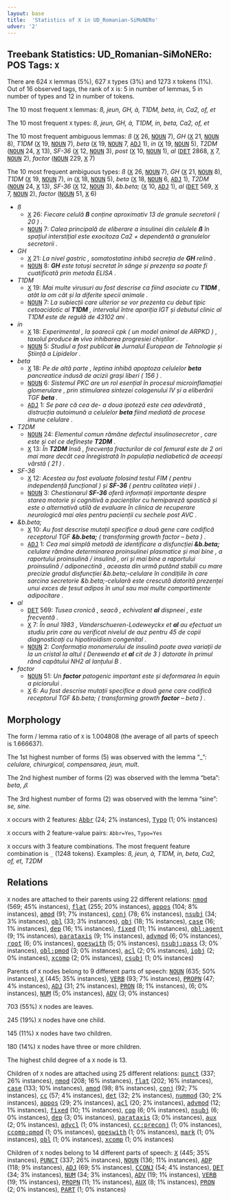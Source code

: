 ```yaml
---
layout: base
title:  'Statistics of X in UD_Romanian-SiMoNERo'
udver: '2'
---
```


## Treebank Statistics: UD_Romanian-SiMoNERo: POS Tags: `X`

There are 624 `X` lemmas (5%), 627 `X` types (3%) and 1273 `X` tokens (1%).
Out of 16 observed tags, the rank of `X` is: 5 in number of lemmas, 5 in number of types and 12 in number of tokens.

The 10 most frequent `X` lemmas: <em>ß, jeun, GH, à, T1DM, beta, in, Ca2, of, et</em>

The 10 most frequent `X` types:  <em>ß, jeun, GH, à, T1DM, in, beta, Ca2, of, et</em>

The 10 most frequent ambiguous lemmas: <em>ß</em> (<tt><a href="ro_simonero-pos-X.html">X</a></tt> 26, <tt><a href="ro_simonero-pos-NOUN.html">NOUN</a></tt> 7), <em>GH</em> (<tt><a href="ro_simonero-pos-X.html">X</a></tt> 21, <tt><a href="ro_simonero-pos-NOUN.html">NOUN</a></tt> 8), <em>T1DM</em> (<tt><a href="ro_simonero-pos-X.html">X</a></tt> 19, <tt><a href="ro_simonero-pos-NOUN.html">NOUN</a></tt> 7), <em>beta</em> (<tt><a href="ro_simonero-pos-X.html">X</a></tt> 19, <tt><a href="ro_simonero-pos-NOUN.html">NOUN</a></tt> 7, <tt><a href="ro_simonero-pos-ADJ.html">ADJ</a></tt> 1), <em>in</em> (<tt><a href="ro_simonero-pos-X.html">X</a></tt> 19, <tt><a href="ro_simonero-pos-NOUN.html">NOUN</a></tt> 5), <em>T2DM</em> (<tt><a href="ro_simonero-pos-NOUN.html">NOUN</a></tt> 24, <tt><a href="ro_simonero-pos-X.html">X</a></tt> 13), <em>SF-36</em> (<tt><a href="ro_simonero-pos-X.html">X</a></tt> 12, <tt><a href="ro_simonero-pos-NOUN.html">NOUN</a></tt> 3), <em>post</em> (<tt><a href="ro_simonero-pos-X.html">X</a></tt> 10, <tt><a href="ro_simonero-pos-NOUN.html">NOUN</a></tt> 1), <em>al</em> (<tt><a href="ro_simonero-pos-DET.html">DET</a></tt> 2868, <tt><a href="ro_simonero-pos-X.html">X</a></tt> 7, <tt><a href="ro_simonero-pos-NOUN.html">NOUN</a></tt> 2), <em>factor</em> (<tt><a href="ro_simonero-pos-NOUN.html">NOUN</a></tt> 229, <tt><a href="ro_simonero-pos-X.html">X</a></tt> 7)

The 10 most frequent ambiguous types:  <em>ß</em> (<tt><a href="ro_simonero-pos-X.html">X</a></tt> 26, <tt><a href="ro_simonero-pos-NOUN.html">NOUN</a></tt> 7), <em>GH</em> (<tt><a href="ro_simonero-pos-X.html">X</a></tt> 21, <tt><a href="ro_simonero-pos-NOUN.html">NOUN</a></tt> 8), <em>T1DM</em> (<tt><a href="ro_simonero-pos-X.html">X</a></tt> 19, <tt><a href="ro_simonero-pos-NOUN.html">NOUN</a></tt> 7), <em>in</em> (<tt><a href="ro_simonero-pos-X.html">X</a></tt> 18, <tt><a href="ro_simonero-pos-NOUN.html">NOUN</a></tt> 5), <em>beta</em> (<tt><a href="ro_simonero-pos-X.html">X</a></tt> 18, <tt><a href="ro_simonero-pos-NOUN.html">NOUN</a></tt> 6, <tt><a href="ro_simonero-pos-ADJ.html">ADJ</a></tt> 1), <em>T2DM</em> (<tt><a href="ro_simonero-pos-NOUN.html">NOUN</a></tt> 24, <tt><a href="ro_simonero-pos-X.html">X</a></tt> 13), <em>SF-36</em> (<tt><a href="ro_simonero-pos-X.html">X</a></tt> 12, <tt><a href="ro_simonero-pos-NOUN.html">NOUN</a></tt> 3), <em>&b.beta;</em> (<tt><a href="ro_simonero-pos-X.html">X</a></tt> 10, <tt><a href="ro_simonero-pos-ADJ.html">ADJ</a></tt> 1), <em>al</em> (<tt><a href="ro_simonero-pos-DET.html">DET</a></tt> 569, <tt><a href="ro_simonero-pos-X.html">X</a></tt> 7, <tt><a href="ro_simonero-pos-NOUN.html">NOUN</a></tt> 2), <em>factor</em> (<tt><a href="ro_simonero-pos-NOUN.html">NOUN</a></tt> 51, <tt><a href="ro_simonero-pos-X.html">X</a></tt> 6)


* <em>ß</em>
  * <tt><a href="ro_simonero-pos-X.html">X</a></tt> 26: <em>Fiecare celulă <b>ß</b> conține aproximativ 13 de granule secretorii ( 20 ) .</em>
  * <tt><a href="ro_simonero-pos-NOUN.html">NOUN</a></tt> 7: <em>Calea principală de eliberare a insulinei din celulele <b>ß</b> în spațiul interstițial este exocitoza Ca2 + dependentă a granulelor secretorii .</em>
* <em>GH</em>
  * <tt><a href="ro_simonero-pos-X.html">X</a></tt> 21: <em>La nivel gastric , somatostatina inhibă secreția de <b>GH</b> relină .</em>
  * <tt><a href="ro_simonero-pos-NOUN.html">NOUN</a></tt> 8: <em><b>GH</b> este totuși secretat în sânge și prezența sa poate fi cuatificată prin metoda ELISA .</em>
* <em>T1DM</em>
  * <tt><a href="ro_simonero-pos-X.html">X</a></tt> 19: <em>Mai multe virusuri au fost descrise ca fiind asociate cu <b>T1DM</b> , atât la om cât și la diferite specii animale .</em>
  * <tt><a href="ro_simonero-pos-NOUN.html">NOUN</a></tt> 7: <em>La subiecții care ulterior se vor prezenta cu debut tipic cetoacidotic al <b>T1DM</b> , intervalul între apariția IGT și debutul clinic al T1DM este de regulă de 43102 ani .</em>
* <em>in</em>
  * <tt><a href="ro_simonero-pos-X.html">X</a></tt> 18: <em>Experimental , la șoarecii cpk ( un model animal de ARPKD ) , taxolul produce <b>in</b> vivo inhibarea progresiei chiștilor .</em>
  * <tt><a href="ro_simonero-pos-NOUN.html">NOUN</a></tt> 5: <em>Studiul a fost publicat <b>in</b> Jurnalul European de Tehnologie și Știință a Lipidelor .</em>
* <em>beta</em>
  * <tt><a href="ro_simonero-pos-X.html">X</a></tt> 18: <em>Pe de altă parte , leptina inhibă apoptoza celulelor <b>beta</b> pancreatice indusă de acizii grași liberi ( 156 ) .</em>
  * <tt><a href="ro_simonero-pos-NOUN.html">NOUN</a></tt> 6: <em>Sistemul PKC are un rol esențial în procesul microinflamației glomerulare , prin stimularea sintezei colagenului IV și a eliberării TGF <b>beta</b> .</em>
  * <tt><a href="ro_simonero-pos-ADJ.html">ADJ</a></tt> 1: <em>Se pare că cea de- a doua ipoteză este cea adevărată , distrucția autoimună a celulelor <b>beta</b> fiind mediată de procese imune celulare .</em>
* <em>T2DM</em>
  * <tt><a href="ro_simonero-pos-NOUN.html">NOUN</a></tt> 24: <em>Elementul comun rămâne defectul insulinosecretor , care este și cel ce definește <b>T2DM</b> .</em>
  * <tt><a href="ro_simonero-pos-X.html">X</a></tt> 13: <em>În <b>T2DM</b> însă , frecvența fracturilor de col femural este de 2 ori mai mare decât cea înregistrată în populația nediabetică de aceeași vârstă ( 21 ) .</em>
* <em>SF-36</em>
  * <tt><a href="ro_simonero-pos-X.html">X</a></tt> 12: <em>Acestea au fost evaluate folosind testul FIM ( pentru independență funcțional ) și <b>SF-36</b> ( pentru calitatea vieții ) .</em>
  * <tt><a href="ro_simonero-pos-NOUN.html">NOUN</a></tt> 3: <em>Chestionarul <b>SF-36</b> oferă informații importante despre starea motorie și cognitivă a pacienților cu hemipareză spastică și este o alternativă utilă de evaluare în clinica de recuperare neurologică mai ales pentru pacienții cu sechele post AVC .</em>
* <em>&b.beta;</em>
  * <tt><a href="ro_simonero-pos-X.html">X</a></tt> 10: <em>Au fost descrise mutații specifice a două gene care codifică receptorul TGF <b>&b.beta;</b> ( transforming growth factor – beta ) .</em>
  * <tt><a href="ro_simonero-pos-ADJ.html">ADJ</a></tt> 1: <em>Cea mai simplă metodă de identificare a disfuncției <b>&b.beta;</b> celulare rămâne determinarea proinsulinei plasmatice și mai bine , a raportului proinsulină / insulină , ori și mai bine a raportului proinsulină / adiponectină , aceasta din urmă putând stabili cu mare precizie gradul disfuncției &b.beta;-celulare în condițiile în care sarcina secretorie &b.beta;-celulară este crescută datorită prezenței unui exces de țesut adipos în unul sau mai multe compartimente adipocitare .</em>
* <em>al</em>
  * <tt><a href="ro_simonero-pos-DET.html">DET</a></tt> 569: <em>Tusea cronică , seacă , echivalent <b>al</b> dispneei , este frecventă .</em>
  * <tt><a href="ro_simonero-pos-X.html">X</a></tt> 7: <em>În anul 1983 , Vanderschueren-Lodeweyckx et <b>al</b> au efectuat un studiu prin care au verificat nivelul de auz pentru 45 de copii diagnosticați cu hipotiroidism congenital .</em>
  * <tt><a href="ro_simonero-pos-NOUN.html">NOUN</a></tt> 2: <em>Conformația monomerului de insulină poate avea variații de la un cristal la altul ( Derewenda et <b>al</b> cit de 3 ) datorate în primul rând capătului NH2 al lanțului B .</em>
* <em>factor</em>
  * <tt><a href="ro_simonero-pos-NOUN.html">NOUN</a></tt> 51: <em>Un <b>factor</b> patogenic important este și deformarea în equin a piciorului .</em>
  * <tt><a href="ro_simonero-pos-X.html">X</a></tt> 6: <em>Au fost descrise mutații specifice a două gene care codifică receptorul TGF &b.beta; ( transforming growth <b>factor</b> – beta ) .</em>

## Morphology

The form / lemma ratio of `X` is 1.004808 (the average of all parts of speech is 1.666637).

The 1st highest number of forms (5) was observed with the lemma “_”: <em>celulare, chirurgical, compensarea, jeun, mult</em>.

The 2nd highest number of forms (2) was observed with the lemma “beta”: <em>beta, 𝛽</em>.

The 3rd highest number of forms (2) was observed with the lemma “sine”: <em>se, sine</em>.

`X` occurs with 2 features: <tt><a href="ro_simonero-feat-Abbr.html">Abbr</a></tt> (24; 2% instances), <tt><a href="ro_simonero-feat-Typo.html">Typo</a></tt> (1; 0% instances)

`X` occurs with 2 feature-value pairs: `Abbr=Yes`, `Typo=Yes`

`X` occurs with 3 feature combinations.
The most frequent feature combination is `_` (1248 tokens).
Examples: <em>ß, jeun, à, T1DM, in, beta, Ca2, of, et, T2DM</em>


## Relations

`X` nodes are attached to their parents using 22 different relations: <tt><a href="ro_simonero-dep-nmod.html">nmod</a></tt> (569; 45% instances), <tt><a href="ro_simonero-dep-flat.html">flat</a></tt> (255; 20% instances), <tt><a href="ro_simonero-dep-appos.html">appos</a></tt> (104; 8% instances), <tt><a href="ro_simonero-dep-amod.html">amod</a></tt> (91; 7% instances), <tt><a href="ro_simonero-dep-conj.html">conj</a></tt> (78; 6% instances), <tt><a href="ro_simonero-dep-nsubj.html">nsubj</a></tt> (34; 3% instances), <tt><a href="ro_simonero-dep-obl.html">obl</a></tt> (33; 3% instances), <tt><a href="ro_simonero-dep-obj.html">obj</a></tt> (18; 1% instances), <tt><a href="ro_simonero-dep-case.html">case</a></tt> (16; 1% instances), <tt><a href="ro_simonero-dep-dep.html">dep</a></tt> (16; 1% instances), <tt><a href="ro_simonero-dep-fixed.html">fixed</a></tt> (11; 1% instances), <tt><a href="ro_simonero-dep-obl-agent.html">obl:agent</a></tt> (9; 1% instances), <tt><a href="ro_simonero-dep-parataxis.html">parataxis</a></tt> (9; 1% instances), <tt><a href="ro_simonero-dep-advmod.html">advmod</a></tt> (6; 0% instances), <tt><a href="ro_simonero-dep-root.html">root</a></tt> (6; 0% instances), <tt><a href="ro_simonero-dep-goeswith.html">goeswith</a></tt> (5; 0% instances), <tt><a href="ro_simonero-dep-nsubj-pass.html">nsubj:pass</a></tt> (3; 0% instances), <tt><a href="ro_simonero-dep-obl-pmod.html">obl:pmod</a></tt> (3; 0% instances), <tt><a href="ro_simonero-dep-acl.html">acl</a></tt> (2; 0% instances), <tt><a href="ro_simonero-dep-iobj.html">iobj</a></tt> (2; 0% instances), <tt><a href="ro_simonero-dep-xcomp.html">xcomp</a></tt> (2; 0% instances), <tt><a href="ro_simonero-dep-csubj.html">csubj</a></tt> (1; 0% instances)

Parents of `X` nodes belong to 9 different parts of speech: <tt><a href="ro_simonero-pos-NOUN.html">NOUN</a></tt> (635; 50% instances), <tt><a href="ro_simonero-pos-X.html">X</a></tt> (445; 35% instances), <tt><a href="ro_simonero-pos-VERB.html">VERB</a></tt> (93; 7% instances), <tt><a href="ro_simonero-pos-PROPN.html">PROPN</a></tt> (47; 4% instances), <tt><a href="ro_simonero-pos-ADJ.html">ADJ</a></tt> (31; 2% instances), <tt><a href="ro_simonero-pos-PRON.html">PRON</a></tt> (8; 1% instances),  (6; 0% instances), <tt><a href="ro_simonero-pos-NUM.html">NUM</a></tt> (5; 0% instances), <tt><a href="ro_simonero-pos-ADV.html">ADV</a></tt> (3; 0% instances)

703 (55%) `X` nodes are leaves.

245 (19%) `X` nodes have one child.

145 (11%) `X` nodes have two children.

180 (14%) `X` nodes have three or more children.

The highest child degree of a `X` node is 13.

Children of `X` nodes are attached using 25 different relations: <tt><a href="ro_simonero-dep-punct.html">punct</a></tt> (337; 26% instances), <tt><a href="ro_simonero-dep-nmod.html">nmod</a></tt> (208; 16% instances), <tt><a href="ro_simonero-dep-flat.html">flat</a></tt> (202; 16% instances), <tt><a href="ro_simonero-dep-case.html">case</a></tt> (133; 10% instances), <tt><a href="ro_simonero-dep-amod.html">amod</a></tt> (98; 8% instances), <tt><a href="ro_simonero-dep-conj.html">conj</a></tt> (92; 7% instances), <tt><a href="ro_simonero-dep-cc.html">cc</a></tt> (57; 4% instances), <tt><a href="ro_simonero-dep-det.html">det</a></tt> (32; 2% instances), <tt><a href="ro_simonero-dep-nummod.html">nummod</a></tt> (30; 2% instances), <tt><a href="ro_simonero-dep-appos.html">appos</a></tt> (29; 2% instances), <tt><a href="ro_simonero-dep-acl.html">acl</a></tt> (20; 2% instances), <tt><a href="ro_simonero-dep-advmod.html">advmod</a></tt> (12; 1% instances), <tt><a href="ro_simonero-dep-fixed.html">fixed</a></tt> (10; 1% instances), <tt><a href="ro_simonero-dep-cop.html">cop</a></tt> (6; 0% instances), <tt><a href="ro_simonero-dep-nsubj.html">nsubj</a></tt> (6; 0% instances), <tt><a href="ro_simonero-dep-dep.html">dep</a></tt> (3; 0% instances), <tt><a href="ro_simonero-dep-parataxis.html">parataxis</a></tt> (3; 0% instances), <tt><a href="ro_simonero-dep-aux.html">aux</a></tt> (2; 0% instances), <tt><a href="ro_simonero-dep-advcl.html">advcl</a></tt> (1; 0% instances), <tt><a href="ro_simonero-dep-cc-preconj.html">cc:preconj</a></tt> (1; 0% instances), <tt><a href="ro_simonero-dep-ccomp-pmod.html">ccomp:pmod</a></tt> (1; 0% instances), <tt><a href="ro_simonero-dep-goeswith.html">goeswith</a></tt> (1; 0% instances), <tt><a href="ro_simonero-dep-mark.html">mark</a></tt> (1; 0% instances), <tt><a href="ro_simonero-dep-obl.html">obl</a></tt> (1; 0% instances), <tt><a href="ro_simonero-dep-xcomp.html">xcomp</a></tt> (1; 0% instances)

Children of `X` nodes belong to 14 different parts of speech: <tt><a href="ro_simonero-pos-X.html">X</a></tt> (445; 35% instances), <tt><a href="ro_simonero-pos-PUNCT.html">PUNCT</a></tt> (337; 26% instances), <tt><a href="ro_simonero-pos-NOUN.html">NOUN</a></tt> (136; 11% instances), <tt><a href="ro_simonero-pos-ADP.html">ADP</a></tt> (118; 9% instances), <tt><a href="ro_simonero-pos-ADJ.html">ADJ</a></tt> (69; 5% instances), <tt><a href="ro_simonero-pos-CCONJ.html">CCONJ</a></tt> (54; 4% instances), <tt><a href="ro_simonero-pos-DET.html">DET</a></tt> (34; 3% instances), <tt><a href="ro_simonero-pos-NUM.html">NUM</a></tt> (34; 3% instances), <tt><a href="ro_simonero-pos-ADV.html">ADV</a></tt> (19; 1% instances), <tt><a href="ro_simonero-pos-VERB.html">VERB</a></tt> (19; 1% instances), <tt><a href="ro_simonero-pos-PROPN.html">PROPN</a></tt> (11; 1% instances), <tt><a href="ro_simonero-pos-AUX.html">AUX</a></tt> (8; 1% instances), <tt><a href="ro_simonero-pos-PRON.html">PRON</a></tt> (2; 0% instances), <tt><a href="ro_simonero-pos-PART.html">PART</a></tt> (1; 0% instances)

